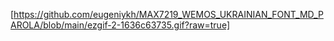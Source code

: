 
[https://github.com/eugeniykh/MAX7219_WEMOS_UKRAINIAN_FONT_MD_PAROLA/blob/main/ezgif-2-1636c63735.gif?raw=true]
